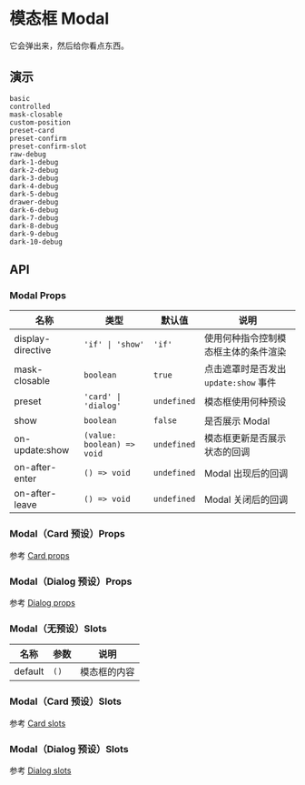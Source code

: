 # 模态框 Modal

它会弹出来，然后给你看点东西。

## 演示

```demo
basic
controlled
mask-closable
custom-position
preset-card
preset-confirm
preset-confirm-slot
raw-debug
dark-1-debug
dark-2-debug
dark-3-debug
dark-4-debug
dark-5-debug
drawer-debug
dark-6-debug
dark-7-debug
dark-8-debug
dark-9-debug
dark-10-debug
```

## API

### Modal Props

| 名称 | 类型 | 默认值 | 说明 |
| --- | --- | --- | --- |
| display-directive | `'if' \| 'show'` | `'if'` | 使用何种指令控制模态框主体的条件渲染 |
| mask-closable | `boolean` | `true` | 点击遮罩时是否发出 `update:show` 事件 |
| preset | `'card' \| 'dialog'` | `undefined` | 模态框使用何种预设 |
| show | `boolean` | `false` | 是否展示 Modal |
| on-update:show | `(value: boolean) => void` | `undefined` | 模态框更新是否展示状态的回调 |
| on-after-enter | `() => void` | `undefined` | Modal 出现后的回调 |
| on-after-leave | `() => void` | `undefined` | Modal 关闭后的回调 |

### Modal（Card 预设）Props

参考 [Card props](card#Card-Props)

### Modal（Dialog 预设）Props

参考 [Dialog props](dialog#Dialog-Props)

### Modal（无预设）Slots

| 名称    | 参数 | 说明         |
| ------- | ---- | ------------ |
| default | `()` | 模态框的内容 |

### Modal（Card 预设）Slots

参考 [Card slots](card#Card-Slots)

### Modal（Dialog 预设）Slots

参考 [Dialog slots](dialog#Dialog-Slots)
